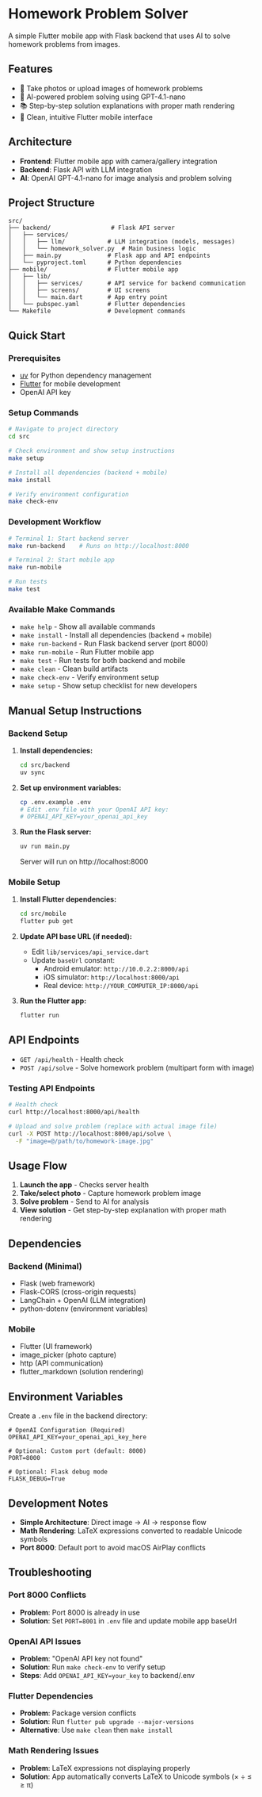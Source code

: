 # Homework Problem Solver

A simple Flutter mobile app with Flask backend that uses AI to solve homework problems from images.

## Features

- 📸 Take photos or upload images of homework problems
- 🤖 AI-powered problem solving using GPT-4.1-nano
- 📚 Step-by-step solution explanations with proper math rendering
- 📱 Clean, intuitive Flutter mobile interface

## Architecture

- **Frontend**: Flutter mobile app with camera/gallery integration
- **Backend**: Flask API with LLM integration
- **AI**: OpenAI GPT-4.1-nano for image analysis and problem solving

## Project Structure

```
src/
├── backend/                 # Flask API server
│   ├── services/           
│   │   ├── llm/            # LLM integration (models, messages)
│   │   └── homework_solver.py  # Main business logic
│   ├── main.py             # Flask app and API endpoints
│   └── pyproject.toml      # Python dependencies
├── mobile/                 # Flutter mobile app
│   ├── lib/
│   │   ├── services/       # API service for backend communication
│   │   ├── screens/        # UI screens
│   │   └── main.dart       # App entry point
│   └── pubspec.yaml        # Flutter dependencies
└── Makefile                # Development commands
```

## Quick Start

### Prerequisites
- [uv](https://docs.astral.sh/uv/) for Python dependency management
- [Flutter](https://flutter.dev/docs/get-started/install) for mobile development
- OpenAI API key

### Setup Commands

```bash
# Navigate to project directory
cd src

# Check environment and show setup instructions
make setup

# Install all dependencies (backend + mobile)
make install

# Verify environment configuration
make check-env
```

### Development Workflow

```bash
# Terminal 1: Start backend server
make run-backend    # Runs on http://localhost:8000

# Terminal 2: Start mobile app
make run-mobile

# Run tests
make test
```

### Available Make Commands

- `make help` - Show all available commands
- `make install` - Install all dependencies (backend + mobile)
- `make run-backend` - Run Flask backend server (port 8000)
- `make run-mobile` - Run Flutter mobile app
- `make test` - Run tests for both backend and mobile
- `make clean` - Clean build artifacts
- `make check-env` - Verify environment setup
- `make setup` - Show setup checklist for new developers

## Manual Setup Instructions

### Backend Setup

1. **Install dependencies:**
   ```bash
   cd src/backend
   uv sync
   ```

2. **Set up environment variables:**
   ```bash
   cp .env.example .env
   # Edit .env file with your OpenAI API key:
   # OPENAI_API_KEY=your_openai_api_key
   ```

3. **Run the Flask server:**
   ```bash
   uv run main.py
   ```
   Server will run on http://localhost:8000

### Mobile Setup

1. **Install Flutter dependencies:**
   ```bash
   cd src/mobile
   flutter pub get
   ```

2. **Update API base URL (if needed):**
   - Edit `lib/services/api_service.dart`
   - Update `baseUrl` constant:
     - Android emulator: `http://10.0.2.2:8000/api`
     - iOS simulator: `http://localhost:8000/api`
     - Real device: `http://YOUR_COMPUTER_IP:8000/api`

3. **Run the Flutter app:**
   ```bash
   flutter run
   ```

## API Endpoints

- `GET /api/health` - Health check
- `POST /api/solve` - Solve homework problem (multipart form with image)

### Testing API Endpoints

```bash
# Health check
curl http://localhost:8000/api/health

# Upload and solve problem (replace with actual image file)
curl -X POST http://localhost:8000/api/solve \
  -F "image=@/path/to/homework-image.jpg"
```

## Usage Flow

1. **Launch the app** - Checks server health
2. **Take/select photo** - Capture homework problem image
3. **Solve problem** - Send to AI for analysis
4. **View solution** - Get step-by-step explanation with proper math rendering

## Dependencies

### Backend (Minimal)
- Flask (web framework)
- Flask-CORS (cross-origin requests)
- LangChain + OpenAI (LLM integration)
- python-dotenv (environment variables)

### Mobile
- Flutter (UI framework)
- image_picker (photo capture)
- http (API communication)
- flutter_markdown (solution rendering)

## Environment Variables

Create a `.env` file in the backend directory:

```env
# OpenAI Configuration (Required)
OPENAI_API_KEY=your_openai_api_key_here

# Optional: Custom port (default: 8000)
PORT=8000

# Optional: Flask debug mode
FLASK_DEBUG=True
```

## Development Notes

- **Simple Architecture**: Direct image → AI → response flow
- **Math Rendering**: LaTeX expressions converted to readable Unicode symbols
- **Port 8000**: Default port to avoid macOS AirPlay conflicts

## Troubleshooting

### Port 8000 Conflicts
- **Problem**: Port 8000 is already in use
- **Solution**: Set `PORT=8001` in `.env` file and update mobile app baseUrl

### OpenAI API Issues
- **Problem**: "OpenAI API key not found"
- **Solution**: Run `make check-env` to verify setup
- **Steps**: Add `OPENAI_API_KEY=your_key` to backend/.env

### Flutter Dependencies
- **Problem**: Package version conflicts
- **Solution**: Run `flutter pub upgrade --major-versions`
- **Alternative**: Use `make clean` then `make install`

### Math Rendering Issues
- **Problem**: LaTeX expressions not displaying properly
- **Solution**: App automatically converts LaTeX to Unicode symbols (× ÷ ≤ ≥ π)